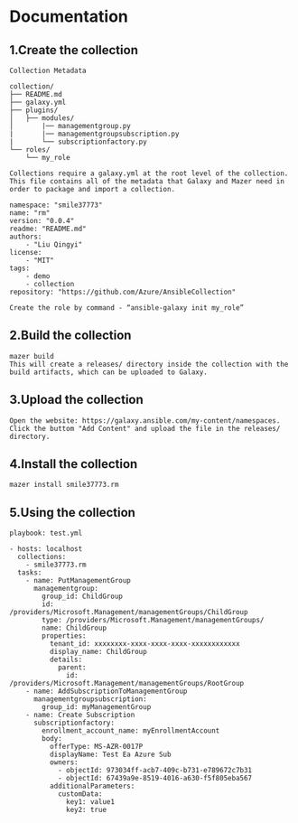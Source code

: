 
# Documentation

## 1.Create the collection
    Collection Metadata
```
collection/
├── README.md
├── galaxy.yml
├── plugins/
│   ├── modules/
│       |── managementgroup.py
|       |── managementgroupsubscription.py
|       └── subscriptionfactory.py
└── roles/
    └── my_role
```
    Collections require a galaxy.yml at the root level of the collection. This file contains all of the metadata that Galaxy and Mazer need in order to package and import a collection.
```
namespace: "smile37773"
name: "rm"
version: "0.0.4"
readme: "README.md"
authors:
    - "Liu Qingyi"
license:
    - "MIT"
tags:
    - demo
    - collection
repository: "https://github.com/Azure/AnsibleCollection"
```
    Create the role by command - “ansible-galaxy init my_role”

## 2.Build the collection 
    mazer build
    This will create a releases/ directory inside the collection with the build artifacts, which can be uploaded to Galaxy.

## 3.Upload the collection
    Open the website: https://galaxy.ansible.com/my-content/namespaces. Click the buttom "Add Content" and upload the file in the releases/ directory.

## 4.Install the collection
    mazer install smile37773.rm

## 5.Using the collection
    playbook: test.yml
```
- hosts: localhost
  collections:
    - smile37773.rm
  tasks:
    - name: PutManagementGroup
      managementgroup:
        group_id: ChildGroup
        id: /providers/Microsoft.Management/managementGroups/ChildGroup
        type: /providers/Microsoft.Management/managementGroups/
        name: ChildGroup
        properties:
          tenant_id: xxxxxxxx-xxxx-xxxx-xxxx-xxxxxxxxxxxx
          display_name: ChildGroup
          details:
            parent:
              id: /providers/Microsoft.Management/managementGroups/RootGroup
    - name: AddSubscriptionToManagementGroup
      managementgroupsubscription:
        group_id: myManagementGroup
    - name: Create Subscription
      subscriptionfactory:
        enrollment_account_name: myEnrollmentAccount
        body:
          offerType: MS-AZR-0017P
          displayName: Test Ea Azure Sub
          owners:
            - objectId: 973034ff-acb7-409c-b731-e789672c7b31
            - objectId: 67439a9e-8519-4016-a630-f5f805eba567
          additionalParameters:
            customData:
              key1: value1
              key2: true
```
